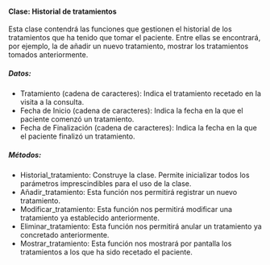 #### Clase: Historial de tratamientos
Esta clase contendrá las funciones que gestionen el historial de los tratamientos que ha tenido que tomar el paciente. Entre ellas se encontrará, por ejemplo, la de añadir un nuevo tratamiento, mostrar los tratamientos tomados anteriormente.
##### Datos:
- Tratamiento (cadena de caracteres): Indica el tratamiento recetado en la visita a la consulta.
- Fecha de Inicio (cadena de caracteres): Indica la fecha en la que el paciente comenzó un tratamiento.
- Fecha de Finalización (cadena de caracteres): Indica la fecha en la que el paciente finalizó un tratamiento.
##### Métodos:
- Historial_tratamiento: Construye la clase. Permite inicializar todos los parámetros imprescindibles para el uso de la clase.
- Añadir_tratamiento: Esta función nos permitirá registrar un nuevo tratamiento.
- Modificar_tratamiento: Esta función nos permitirá modificar una tratamiento ya establecido anteriormente.
- Eliminar_tratamiento: Esta función nos permitirá anular un tratamiento ya concretado anteriormente.
- Mostrar_tratamiento: Esta función nos mostrará por pantalla los tratamientos a los que ha sido recetado el paciente.
